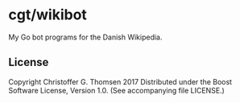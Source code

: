 # cgt/wikibot

My Go bot programs for the Danish Wikipedia.

## License
Copyright Christoffer G. Thomsen 2017
Distributed under the Boost Software License, Version 1.0.
(See accompanying file LICENSE.)
